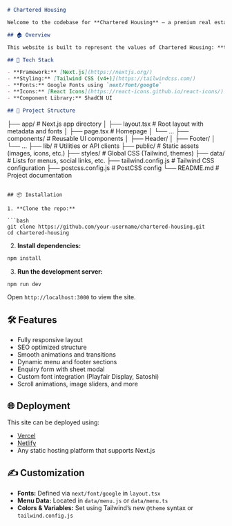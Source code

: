 ```markdown
# Chartered Housing

Welcome to the codebase for **Chartered Housing** — a premium real estate website showcasing ongoing, upcoming, and completed projects, corporate initiatives, and company information.

## 🏠 Overview

This website is built to represent the values of Chartered Housing: **transparency**, **quality**, and a **legacy of excellence** in real estate. The platform highlights residential and commercial properties, CSR activities, and career opportunities.

## 🚀 Tech Stack

- **Framework:** [Next.js](https://nextjs.org/)
- **Styling:** [Tailwind CSS (v4+)](https://tailwindcss.com/)
- **Fonts:** Google Fonts using `next/font/google`
- **Icons:** [React Icons](https://react-icons.github.io/react-icons/)
- **Component Library:** ShadCN UI

## 📁 Project Structure
```

├── app/ # Next.js app directory
│ ├── layout.tsx # Root layout with metadata and fonts
│ ├── page.tsx # Homepage
│ └── ...
├── components/ # Reusable UI components
│ ├── Header/
│ ├── Footer/
│ └── ...
├── lib/ # Utilities or API clients
├── public/ # Static assets (images, icons, etc.)
├── styles/ # Global CSS (Tailwind, themes)
├── data/ # Lists for menus, social links, etc.
├── tailwind.config.js # Tailwind CSS configuration
├── postcss.config.js # PostCSS config
└── README.md # Project documentation

````

## 📦 Installation

1. **Clone the repo:**

```bash
git clone https://github.com/your-username/chartered-housing.git
cd chartered-housing
````

2. **Install dependencies:**

```bash
npm install
```

3. **Run the development server:**

```bash
npm run dev
```

Open `http://localhost:3000` to view the site.

## 🛠 Features

- Fully responsive layout
- SEO optimized structure
- Smooth animations and transitions
- Dynamic menu and footer sections
- Enquiry form with sheet modal
- Custom font integration (Playfair Display, Satoshi)
- Scroll animations, image sliders, and more

## 🌐 Deployment

This site can be deployed using:

- [Vercel](https://vercel.com/)
- [Netlify](https://www.netlify.com/)
- Any static hosting platform that supports Next.js

## ✍️ Customization

- **Fonts:** Defined via `next/font/google` in `layout.tsx`
- **Menu Data:** Located in `data/menu.js` or `data/menu.ts`
- **Colors & Variables:** Set using Tailwind’s new `@theme` syntax or `tailwind.config.js`
